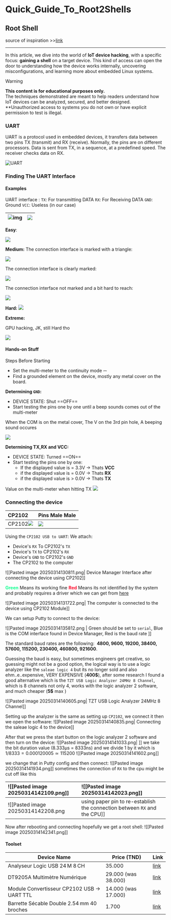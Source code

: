 # Quick_Guide_To_Root2Shells
## Root Shell
source of inspiration >>[link](https://www.youtube.com/watch?v=01mw0oTHwxg)

---

In this article, we dive into the world of **IoT device hacking**, with a specific focus: **gaining a shell** on a target device. This kind of access can open the door to understanding how the device works internally, uncovering misconfigurations, and learning more about embedded Linux systems.

>[!Warning]
>**This content is for educational purposes only.**  
>The techniques demonstrated are meant to help readers understand how IoT devices can be analyzed, secured, and better designed. **Unauthorized access to systems you do not own or have explicit permission to test is illegal.
### UART

UART is a protocol used in embedded devices, it transfers data between two pins TX (transmit) and RX (receive). Normally, the pins are on different processors. Data is sent from TX, in a sequence, at a predefined speed. The receiver checks data on RX.

![UART](attachements/UART.png)
### Finding The UART Interface
#### Examples
UART interface :
`TX`: For transmitting DATA
`RX`: For Receiving DATA
`GND`: Ground
`VCC`: Useless (in our case)


| ![img](attachements/1.png)    | ![](attachements/2.png) |
| -------- | ------- |

**Easy**: 

![](attachements/3.png)

**Medium:**
The connection interface is marked with a triangle:

![](attachements/4.png)

The connection interface is clearly marked:

![](attachements/5.png)

The connection interface not marked and a bit hard to reach:

![](attachements/6.png)


**Hard:**
![](attachements/7.png)

**Extreme:**

GPU hacking, JK, still Hard tho

![](attachements/8.png)

#### Hands-on Stuff
Steps Before Starting
- Set the multi-meter to the continuity mode ⎓  
- Find a grounded element on the device, mostly any metal cover on the board.

**Determining `GND`:**
- DEVICE STATE: Shut ==OFF==
- Start testing the pins one by one until a beep sounds comes out of the multi-meter

When the COM is on the metal cover, The V on the 3rd pin hole, A beeping sound occures

![](attachements/9.png)

**Determining TX,RX and VCC:**
- DEVICE STATE: Turned ==ON==
- Start testing the pins one by one:
	- If the displayed value is = 3.3V -> Thats **VCC**
	- if the displayed value is = 0.0V -> Thats **RX**
	- if the displayed value is > 0.0V -> Thats **TX**

Value on the multi-meter when hitting TX
![](attachements/10.png)

### Connecting the device
| CP2102 | Pins Male Male |
| :-------------------------------------------- | :-------------------------------------------------------- |
| CP2102![](attachements/11.png) | ![](attachements/12.png) |

Using the `CP2102 USB to UART`:
We attach:
- Device's `RX` To CP2102's `TX`
- Device's `TX` to CP2102's `RX`
- Device's `GND` to CP2102's `GND`
- The CP2102 to the computer

![[Pasted image 20250314130811.png| Device Manager Interface after connecting the device using CP2102]]

<span style="color: #10ff90"><b>Green</b></span> Means its working fine 
<span style="color: #ff1030"><b>Red</b></span> Means its not identified by the system and probably requires a driver which we can get from [here](https://www.silabs.com/developer-tools/usb-to-uart-bridge-vcp-drivers?tab=downloads)

![[Pasted image 20250314131722.png| The computer is connected to the device using CP2102 Module]]

We can setup Putty to connect to the device: 

![[Pasted image 20250314135812.png | Green should be set to `serial`, Blue is the COM interface found in Device Manager, Red is the baud rate ]]

The standard baud rates are the following: 
**4800, 9600, 19200, 38400, 57600, 115200, 230400, 460800, 921600**.

Guessing the baud is easy, but sometimes engineers get creative, so guessing might not be a good option, the logical way is to use a logic analyzer like the `saleae logic 4` but its no longer sold and also ehm..e..expensive, VERY EXPENSIVE (**400$**), after some research I found a good alternative which is the `TZT USB Logic Analyzer 24MHz 8 Channel`, which is 8 channels not only 4, works with the logic analyzer 2 software, and much cheaper (**5\$** max )

![[Pasted image 20250314140605.png| TZT USB Logic Analyzer 24MHz 8 Channel]]

Setting up the analyzer is the same as setting up `CP2102`, we connect it then we open the software:
![[Pasted image 20250314140835.png| Connecting the saleae logic 4 to the device]]

After that we press the start button on the logic analyzer 2 software and then turn on the device:
![[Pasted image 20250314141033.png| ]]
we take the bit duration value (8.333μs = 8333ns) and we divide 1 by it which is 
$1/8333 = 0.000120005 ≃ 115200$ 
![[Pasted image 20250314141602.png]]

we change that in Putty config and then connect:
![[Pasted image 20250314141934.png]]
sometimes the connection of `RX` to the cpu might be cut off like this 

| ![[Pasted image 20250314142109.png]] | ![[Pasted image 20250314142023.png]] |
|:------------------------------------ |:------------------------------------ |
![[Pasted image 20250314142208.png| using paper pin to re-establish the connection between `RX` and the CPU]]

Now after rebooting and connecting hopefully we get a root shell:
![[Pasted image 20250314142341.png]]

#### Toolset 
| Device Name                                | Price (TND)         | Link                                                                                                                                                                   |
| ------------------------------------------ | ------------------- | ---------------------------------------------------------------------------------------------------------------------------------------------------------------------- |
| Analyseur Logic USB 24 M 8 CH              | 35.000              | [link](https://tuni-smart-innovation.com/products/analyseur-logique-usb-24m-8ch?variant=42629345345758)                                                                |
| DT9205A Multimètre Numérique               | 29.000 (was 38.000) | [link](https://tuni-smart-innovation.com/products/dt9205a-multimetre-numerique?_pos=5&_sid=a6e994e89&_ss=r)                                                            |
| Module Convertisseur CP2102 USB → UART TTL | 14.000 (was 17.000) | [link](https://tuni-smart-innovation.com/products/module-convertisseur-cp2102-5pin-usb-vers-uart-ttl?srsltid=AfmBOoqtrKX8orEXKNrZl-NZer1GE3Ar1Ufu81QGgGFdHIjO0gsD9LXZ) |
| Barrette Sécable Double 2.54 mm 40 broches | 1.700               | [link](https://tuni-smart-innovation.com/products/barrette-secable-double-2-54-m-m-40-pines?_pos=34&_sid=e9ee36d10&_ss=r)                                              |

